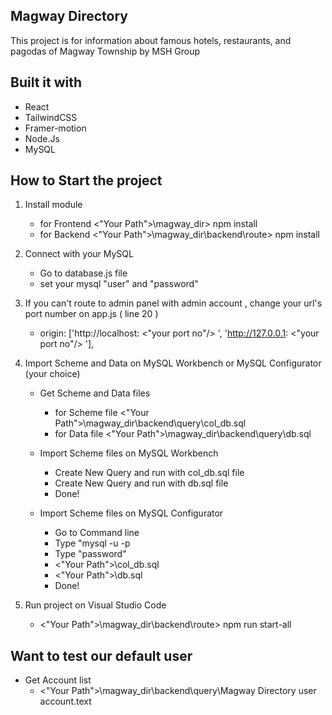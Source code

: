 Magway Directory
--------------------
This project is for information about famous hotels, restaurants, and pagodas of Magway Township by MSH Group 

Built it with
-----------------
- React 
- TailwindCSS
- Framer-motion
- Node.Js
- MySQL

How to Start the project
-------------------------
1. Install module
    -   for Frontend <"Your Path">\magway_dir> npm install
    -   for Backend  <"Your Path">\magway_dir\backend\route> npm install    

2.  Connect with your MySQL 
    -   Go to database.js file
    -   set your mysql "user" and "password"
  
3.  If you can't route to admin panel with admin account , change your url's port number on app.js ( line 20 )
    -    origin: ['http://localhost: <"your port no"/> ', 'http://127.0.0.1: <"your port no"/> '],

4. Import Scheme and Data on MySQL Workbench or MySQL Configurator (your choice)
    -   Get Scheme and Data files
        -   for Scheme file <"Your Path">\magway_dir\backend\query\col_db.sql
        -   for Data file   <"Your Path">\magway_dir\backend\query\db.sql

    -   Import Scheme files on MySQL Workbench
        -   Create New Query and run with col_db.sql file
        -   Create New Query and run with db.sql file
        -   Done!
    
    -   Import Scheme files on MySQL Configurator 
        -   Go to Command line
        -   Type "mysql -u <username> -p
        -   Type "password"
        -   <"Your Path">\col_db.sql 
        -   <"Your Path">\db.sql 
        -   Done!

5.  Run project on Visual Studio Code
    -   <"Your Path">\magway_dir\backend\route> npm run start-all
    

Want to test our default user
------------------------------
- Get Account list
    -   <"Your Path">\magway_dir\backend\query\Magway Directory user account.text
